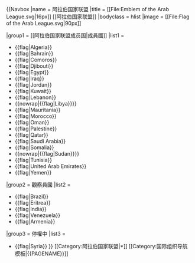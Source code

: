 {{Navbox
|name   = 阿拉伯国家联盟
|title  = [[File:Emblem of the Arab League.svg|16px]] [[阿拉伯国家联盟]]
|bodyclass = hlist
|image  = [[File:Flag of the Arab League.svg|90px]]

|group1 = [[阿拉伯国家联盟成员国|成員國]]
|list1  = 
* {{flag|Algeria}}
* {{flag|Bahrain}}
* {{flag|Comoros}}
* {{flag|Djibouti}}
* {{flag|Egypt}}
* {{flag|Iraq}}
* {{flag|Jordan}}
* {{flag|Kuwait}}
* {{flag|Lebanon}}
* {{nowrap|{{flag|Libya}}}}
* {{flag|Mauritania}}
* {{flag|Morocco}}
* {{flag|Oman}}
* {{flag|Palestine}}
* {{flag|Qatar}}
* {{flag|Saudi Arabia}}
* {{flag|Somalia}}
* {{nowrap|{{flag|Sudan}}}}
* {{flag|Tunisia}}
* {{flag|United Arab Emirates}}
* {{flag|Yemen}}

|group2 = 觀察員國
|list2  = 
* {{flag|Brazil}}
* {{flag|Eritrea}}
* {{flag|India}}
* {{flag|Venezuela}}
* {{flag|Armenia}}

|group3 = 停權中
|list3  = 
* {{flag|Syria}}
}}<noinclude>
[[Category:阿拉伯国家联盟|*]]
[[Category:国际组织导航模板|{{PAGENAME}}]]
</noinclude>